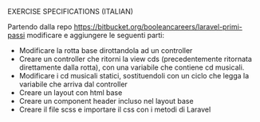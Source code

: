 EXERCISE SPECIFICATIONS (ITALIAN)

Partendo dalla repo https://bitbucket.org/booleancareers/laravel-primi-passi modificare e aggiungere le seguenti parti:
- Modificare la rotta base dirottandola ad un controller
- Creare un controller che ritorni la view cds (precedentemente ritornata direttamente dalla rotta), con una variabile che contiene cd musicali.
- Modificare i cd musicali statici, sostituendoli con un ciclo che legga la variabile che arriva dal controller
- Creare un layout con html base
- Creare un component header incluso nel layout base
- Creare il file scss e importare il css con i metodi di Laravel